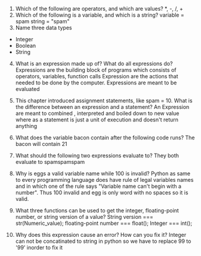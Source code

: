 1. Which of the following are operators, and which are values?
*, -, /, +
2. Which of the following is a variable, and which is a string?
variable = spam
string = "spam"
3. Name three data types
 - Integer
 - Boolean
 - String
4. What is an expression made up of? What do all expressions do?
Expressions are the building block of programs which consists of operators, variables, function calls
Expression are the actions that needed to be done by the computer. Expressions are meant to be evaluated
5. This chapter introduced assignment statements, like spam = 10. What is the difference between an expression and a statement?
An Expression are meant to combined , interpreted and boiled down to new value where as a statement is just a unit of execution and doesn't return anything
6. What does the variable bacon contain after the following code runs?
The bacon will contain 21

7. What should the following two expressions evaluate to?
They both evaluate to spamspamspam

8. Why is eggs a valid variable name while 100 is invalid?
Python as same to every programming language does have rule of legal variables names and in which one of the rule says "Variable name can't begin with a number". Thus 100 invalid and egg is only word with no spaces so it is valid.

9. What three functions can be used to get the integer, floating-point number, or string version of a value?
String version  === str(Numeric_value);
floating-point number === float();
Integer === int();
10. Why does this expression cause an error? How can you fix it?
Integer can not be concatinated to string in python so we have to replace 99 to '99' inorder to fix it 